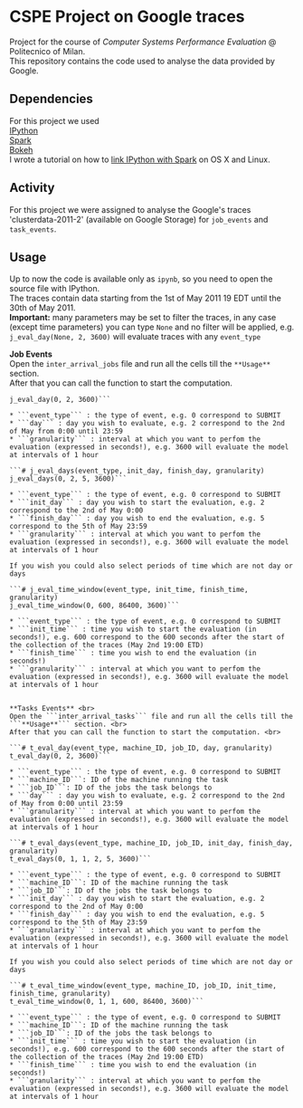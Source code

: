 # CSPE Project on Google traces
Project for the course of *Computer Systems Performance Evaluation* @ Politecnico of Milan. <br>
This repository contains the code used to analyse the data provided by Google.

Dependencies
---
For this project we used  <br>
[IPython](http://ipython.org) <br>
[Spark](http://spark.apache.org)  <br>
[Bokeh](http://bokeh.pydata.org/en/latest/) <br>
I wrote a tutorial on how to [link IPython with Spark](https://gist.github.com/tommycarpi/f5a67c66a8f2170e263c) on OS X and Linux. 

Activity
---
For this project we were assigned to analyse the Google's traces 'clusterdata-2011-2' (available on Google Storage) for ```job_events``` and ```task_events```.

Usage
---
Up to now the code is available only as ```ipynb```, so you need to open the source file with IPython. <br>
The traces contain data starting from the 1st of May 2011 19 EDT until the 30th of May 2011. <br>
**Important:** many parameters may be set to filter the traces, in any case (except time parameters) you can type ```None``` and no filter will be applied, e.g. ```j_eval_day(None, 2, 3600)``` will evaluate traces with any ```event_type```

**Job Events** <br>
Open the ```inter_arrival_jobs``` file and run all the cells till the ```**Usage**``` section. <br>
After that you can call the function to start the computation. <br>

```# j_eval_day(event_type, day, granularity)
j_eval_day(0, 2, 3600)```

* ```event_type``` : the type of event, e.g. 0 correspond to SUBMIT
* ```day``` : day you wish to evaluate, e.g. 2 correspond to the 2nd of May from 0:00 until 23:59
* ```granularity``` : interval at which you want to perfom the evaluation (expressed in seconds!), e.g. 3600 will evaluate the model at intervals of 1 hour 

```# j_eval_days(event_type, init_day, finish_day, granularity)
j_eval_days(0, 2, 5, 3600)```

* ```event_type``` : the type of event, e.g. 0 correspond to SUBMIT
* ```init_day``` : day you wish to start the evaluation, e.g. 2 correspond to the 2nd of May 0:00
* ```finish_day``` : day you wish to end the evaluation, e.g. 5 correspond to the 5th of May 23:59
* ```granularity``` : interval at which you want to perfom the evaluation (expressed in seconds!), e.g. 3600 will evaluate the model at intervals of 1 hour 

If you wish you could also select periods of time which are not day or days

```# j_eval_time_window(event_type, init_time, finish_time, granularity)
j_eval_time_window(0, 600, 86400, 3600)```

* ```event_type``` : the type of event, e.g. 0 correspond to SUBMIT
* ```init_time``` : time you wish to start the evaluation (in seconds!), e.g. 600 correspond to the 600 seconds after the start of the collection of the traces (May 2nd 19:00 ETD)
* ```finish_time``` : time you wish to end the evaluation (in seconds!)
* ```granularity``` : interval at which you want to perfom the evaluation (expressed in seconds!), e.g. 3600 will evaluate the model at intervals of 1 hour 


**Tasks Events** <br>
Open the ```inter_arrival_tasks``` file and run all the cells till the ```**Usage**``` section. <br>
After that you can call the function to start the computation. <br>

```# t_eval_day(event_type, machine_ID, job_ID, day, granularity)
t_eval_day(0, 2, 3600)```

* ```event_type``` : the type of event, e.g. 0 correspond to SUBMIT
* ```machine_ID```: ID of the machine running the task
* ```job_ID```: ID of the jobs the task belongs to
* ```day``` : day you wish to evaluate, e.g. 2 correspond to the 2nd of May from 0:00 until 23:59
* ```granularity``` : interval at which you want to perfom the evaluation (expressed in seconds!), e.g. 3600 will evaluate the model at intervals of 1 hour 

```# t_eval_days(event_type, machine_ID, job_ID, init_day, finish_day, granularity)
t_eval_days(0, 1, 1, 2, 5, 3600)```

* ```event_type``` : the type of event, e.g. 0 correspond to SUBMIT
* ```machine_ID```: ID of the machine running the task
* ```job_ID```: ID of the jobs the task belongs to
* ```init_day``` : day you wish to start the evaluation, e.g. 2 correspond to the 2nd of May 0:00
* ```finish_day``` : day you wish to end the evaluation, e.g. 5 correspond to the 5th of May 23:59
* ```granularity``` : interval at which you want to perfom the evaluation (expressed in seconds!), e.g. 3600 will evaluate the model at intervals of 1 hour 

If you wish you could also select periods of time which are not day or days

```# t_eval_time_window(event_type, machine_ID, job_ID, init_time, finish_time, granularity)
t_eval_time_window(0, 1, 1, 600, 86400, 3600)```

* ```event_type``` : the type of event, e.g. 0 correspond to SUBMIT
* ```machine_ID```: ID of the machine running the task
* ```job_ID```: ID of the jobs the task belongs to
* ```init_time``` : time you wish to start the evaluation (in seconds!), e.g. 600 correspond to the 600 seconds after the start of the collection of the traces (May 2nd 19:00 ETD)
* ```finish_time``` : time you wish to end the evaluation (in seconds!)
* ```granularity``` : interval at which you want to perfom the evaluation (expressed in seconds!), e.g. 3600 will evaluate the model at intervals of 1 hour 

